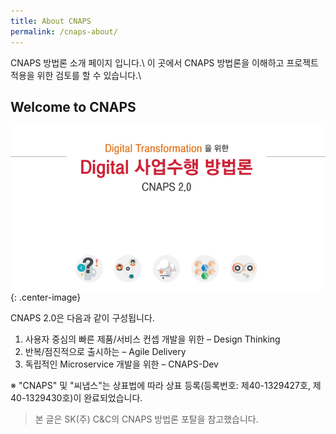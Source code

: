 ```yaml
---
title: About CNAPS
permalink: /cnaps-about/
---
```

CNAPS 방법론 소개 페이지 입니다.\\
이 곳에서 CNAPS 방법론을 이해하고 프로젝트 적용을 위한 검토를 할 수 있습니다.\\

## Welcome to CNAPS 

![cnaps소개](../assets/images/cnaps-about-image.png){: .center-image}

CNAPS 2.0은 다음과 같이 구성됩니다.

1.  사용자 중심의 빠른 제품/서비스 컨셉 개발을 위한 – Design Thinking
2.  반복/점진적으로 출시하는 – Agile Delivery
3.  독립적인 Microservice 개발을 위한 – CNAPS-Dev

※ "CNAPS" 및 "씨냅스"는 상표법에 따라 상표 등록(등록번호: 제40-1329427호, 제40-1329430호)이 완료되었습니다.

> 본 글은 SK(주) C&C의 CNAPS 방법론 포탈을 참고했습니다.